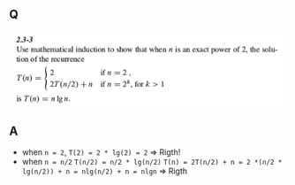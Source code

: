 ## Q
![](https://raw.githubusercontent.com/KnewHow/FPAlgorithms/master/problem-solution/chapter02-basic-algorithms/img/2.3-3-question.png)

## A

*  when `n = 2`,
  `T(2) = 2 * lg(2) = 2`   => Rigth!
*  when `n = n/2`
  `T(n/2) = n/2 * lg(n/2)`
  `T(n) = 2T(n/2) + n = 2 *(n/2 * lg(n/2)) + n = nlg(n/2) + n = nlgn` => Rigth
